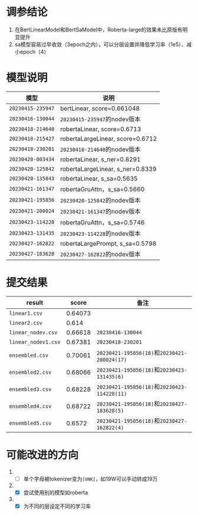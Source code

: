 # 调参结论
1. 在BertLinearModel和BertSaModel中，Roberta-large的效果未比原版有明显提升
2. sa模型容易过早收敛（3epoch之内），可以分层设置并降低学习率（1e5）、减小epoch（4）

# 模型说明
| 模型              | 说明                             |
| ----------------- | -------------------------------- |
| `20230415-235947` | bertLinear, score=0.661048       |
| `20230416-130044` | `20230415-235947`的nodev版本     |
| `20230418-214640` | robertaLinear, score=0.6713      |
| `20230418-215427` | robertaLargeLinear, score=0.6712 |
| `20230418-230201` | `20230418-214640`的nodev版本     |
| `20230420-003434` | robertaLinear, s_ner=0.8291      |
| `20230420-125842` | robertaLargeLinear, s_ner=0.8339 |
| `20230420-135843` | robertaLinear, s_sa=0.5635       |
| `20230421-161347` | robertaGruAttn，s_sa=0.5660      |
| `20230421-195856` | `20230420-125842`的nodev版本     |
| `20230421-200024` | `20230421-161347`的nodev版本     |
| `20230423-114228` | robertaGruAttn，s_sa=0.5746      |
| `20230423-131435` | `20230423-114228`的nodev版本     |
| `20230427-162822` | robertaLargePrompt, s_sa=0.5798  |
| `20230427-183628` | `20230427-162822`的nodev版本     |

# 提交结果

| result              | score   | 备注                                         |
| ------------------- | ------- | -------------------------------------------- |
| `linear1.csv`       | 0.64073 |                                              |
| `linear2.csv`       | 0.614   |                                              |
| `linear_nodev.csv`  | 0.66618 | `20230416-130044`                            |
| `linear_nodev1.csv` | 0.67381 | `20230418-230201`                            |
| `ensembled.csv`     | 0.70061 | `20230421-195856(18)`和`20230421-200024(17)` |
| `ensembled2.csv`    | 0.68066 | `20230421-195856(18)`和`20230423-131435(6)`  |
| `ensembled3.csv`    | 0.68228 | `20230421-195856(18)`和`20230423-114228(11)` |
| `ensembled4.csv`    | 0.68722 | `20230421-195856(18)`和`20230427-183628(5)`  |
| `ensembled5.csv`    | 0.6572  | `20230421-195856(18)`和`20230427-162822(4)`  |

# 可能改进的方向

1. - [ ] 单个字母被tokenizer变为`[UNK]`，如19W可以手动转成19万
2. - [x] 尝试使用别的模型如roberta
3. - [x] 为不同的层设定不同的学习率
